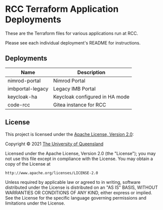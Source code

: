 # RCC Terraform Application Deployments

These are the Terraform files for various applications run at RCC.

Please see each individual deployment's README for instructions.

## Deployments

| Name             | Description   |
| ---------------- | ------------- |
| nimrod-portal    | Nimrod Portal |
| imbportal-legacy | Legacy IMB Portal |
| keycloak-ha      | Keycloak configured in HA mode |
| code-rcc         | Gitea instance for RCC |

## License
This project is licensed under the [Apache License, Version 2.0](https://opensource.org/licenses/Apache-2.0):

Copyright &copy; 2021 [The University of Queensland](http://uq.edu.au/)

Licensed under the Apache License, Version 2.0 (the "License");
you may not use this file except in compliance with the License.
You may obtain a copy of the License at

    http://www.apache.org/licenses/LICENSE-2.0

Unless required by applicable law or agreed to in writing, software
distributed under the License is distributed on an "AS IS" BASIS,
WITHOUT WARRANTIES OR CONDITIONS OF ANY KIND, either express or implied.
See the License for the specific language governing permissions and
limitations under the License.

